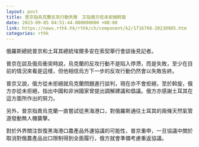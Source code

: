 ```yaml
---
layout: post
title: 普京指烏克蘭反攻行動失敗　又指俄方從未拒絕斡旋
date: 2023-09-05 04:51:44.000000000 +08:00
link: https://news.rthk.hk/rthk/ch/component/k2/1716768-20230905.htm
categories: rthk
---
```


俄羅斯總統普京和土耳其總統埃爾多安在索契舉行會談後見記者。

普京在談及俄烏衝突時說，烏克蘭的反攻行動不是陷入停滯，而是失敗，至少在目前的情況來看是這樣，但他相信烏方下一步的反攻行動仍然會以失敗告終。

普京又說，俄方從未拒絕就烏克蘭問題進行談判，現在亦不會拒絕，至於斡旋，俄方亦從未拒絕，指出中國和非洲國家曾提出調解建議和倡議。俄方亦感謝土耳其在這方面所作出的努力。

另外，普京指責烏克蘭一直嘗試從黑海港口，對俄羅斯通往土耳其的兩條天然氣管道發動無人機襲擊。

對於外界關注恢復黑海港口農產品外運協議的可能性，普京重申，一旦協議中關於取消對俄農產品出口限制得到全面履行，俄方就會準備考慮重返協議。
